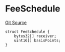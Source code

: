 # FeeSchedule
[Git Source](https://github.com/nayms/contracts-v3/blob/08976c385ed293c18988aa46a13c47179dbb0a28/src/shared/FreeStructs.sol)


```solidity
struct FeeSchedule {
    bytes32[] receiver;
    uint16[] basisPoints;
}
```

